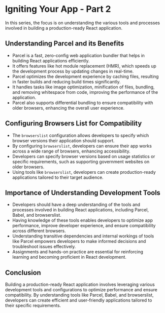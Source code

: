 
Igniting Your App - Part 2
=================================

In this series, the focus is on understanding the various tools and processes involved in building a production-ready React application.

Understanding Parcel and its Benefits
-------------------------------------

*   Parcel is a fast, zero-config web application bundler that helps in building React applications efficiently.
*   It offers features like hot module replacement (HMR), which speeds up the development process by updating changes in real-time.
*   Parcel optimizes the development experience by caching files, resulting in faster builds and reducing build times significantly.
*   It handles tasks like image optimization, minification of files, bundling, and removing whitespace from code, improving the performance of the application.
*   Parcel also supports differential bundling to ensure compatibility with older browsers, enhancing the overall user experience.

Configuring Browsers List for Compatibility
-------------------------------------------

*   The `browserslist` configuration allows developers to specify which browser versions their application should support.
*   By configuring `browserslist`, developers can ensure their app works across a wide range of browsers, enhancing accessibility.
*   Developers can specify browser versions based on usage statistics or specific requirements, such as supporting government websites on older browsers.
*   Using tools like `browserslist`, developers can create production-ready applications tailored to their target audience.

Importance of Understanding Development Tools
---------------------------------------------

*   Developers should have a deep understanding of the tools and processes involved in building React applications, including Parcel, Babel, and browserslist.
*   Having knowledge of these tools enables developers to optimize app performance, improve developer experience, and ensure compatibility across different browsers.
*   Understanding transitive dependencies and internal workings of tools like Parcel empowers developers to make informed decisions and troubleshoot issues effectively.
*   Assignments and hands-on practice are essential for reinforcing learning and becoming proficient in React development.

Conclusion
----------

Building a production-ready React application involves leveraging various development tools and configurations to optimize performance and ensure compatibility. By understanding tools like Parcel, Babel, and browserslist, developers can create efficient and user-friendly applications tailored to their specific requirements.